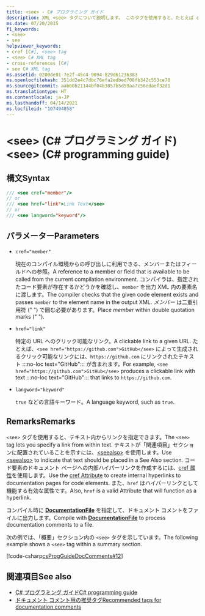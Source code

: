 ```yaml
---
title: <see> - C# プログラミング ガイド
description: XML <see> タグについて説明します。 このタグを使用すると、たとえば cref 属性を使用して、テキスト内からリンクを指定できます。
ms.date: 07/20/2015
f1_keywords:
- <see>
- see
helpviewer_keywords:
- cref [C#], <see> tag
- <see> C# XML tag
- cross-references [C#]
- see C# XML tag
ms.assetid: 0200de01-7e2f-45c4-9094-829d61236383
ms.openlocfilehash: 351dd2e4c7dbc76efa2edbed708fb342c553ce70
ms.sourcegitcommit: aab60b21144bf04b3057b5d59aa7c58edaef32d1
ms.translationtype: HT
ms.contentlocale: ja-JP
ms.lasthandoff: 04/14/2021
ms.locfileid: "107494858"
---
```

# <a name="see-c-programming-guide"></a><span data-ttu-id="c3606-104">\<see> (C# プログラミング ガイド)</span><span class="sxs-lookup"><span data-stu-id="c3606-104">\<see> (C# programming guide)</span></span>

## <a name="syntax"></a><span data-ttu-id="c3606-105">構文</span><span class="sxs-lookup"><span data-stu-id="c3606-105">Syntax</span></span>

```csharp
/// <see cref="member"/>
// or
/// <see href="link">Link Text</see>
// or
/// <see langword="keyword"/>
```

## <a name="parameters"></a><span data-ttu-id="c3606-106">パラメーター</span><span class="sxs-lookup"><span data-stu-id="c3606-106">Parameters</span></span>

- `cref="member"`

  <span data-ttu-id="c3606-107">現在のコンパイル環境からの呼び出しに利用できる、メンバーまたはフィールドへの参照。</span><span class="sxs-lookup"><span data-stu-id="c3606-107">A reference to a member or field that is available to be called from the current compilation environment.</span></span> <span data-ttu-id="c3606-108">コンパイラは、指定されたコード要素が存在するかどうかを確認し、`member` を出力 XML 内の要素名に渡します。</span><span class="sxs-lookup"><span data-stu-id="c3606-108">The compiler checks that the given code element exists and passes `member` to the element name in the output XML.</span></span> <span data-ttu-id="c3606-109">*メンバー* は二重引用符 (" ") で囲む必要があります。</span><span class="sxs-lookup"><span data-stu-id="c3606-109">Place *member* within double quotation marks (" ").</span></span>

- `href="link"`

  <span data-ttu-id="c3606-110">特定の URL へのクリック可能なリンク。</span><span class="sxs-lookup"><span data-stu-id="c3606-110">A clickable link to a given URL.</span></span> <span data-ttu-id="c3606-111">たとえば、`<see href="https://github.com">GitHub</see>` によって生成されるクリック可能なリンクには、`https://github.com` にリンクされたテキスト :::no-loc text="GitHub"::: が含まれます。</span><span class="sxs-lookup"><span data-stu-id="c3606-111">For example, `<see href="https://github.com">GitHub</see>` produces a clickable link with text :::no-loc text="GitHub"::: that links to `https://github.com`.</span></span>

- `langword="keyword"`

  <span data-ttu-id="c3606-112">`true` などの言語キーワード。</span><span class="sxs-lookup"><span data-stu-id="c3606-112">A language keyword, such as `true`.</span></span>

## <a name="remarks"></a><span data-ttu-id="c3606-113">Remarks</span><span class="sxs-lookup"><span data-stu-id="c3606-113">Remarks</span></span>

<span data-ttu-id="c3606-114">`<see>` タグを使用すると、テキスト内からリンクを指定できます。</span><span class="sxs-lookup"><span data-stu-id="c3606-114">The `<see>` tag lets you specify a link from within text.</span></span> <span data-ttu-id="c3606-115">テキストが「関連項目」セクションに配置されていることを示すには、[\<seealso>](./seealso.md) を使用します。</span><span class="sxs-lookup"><span data-stu-id="c3606-115">Use [\<seealso>](./seealso.md) to indicate that text should be placed in a See Also section.</span></span> <span data-ttu-id="c3606-116">コード要素のドキュメント ページへの内部ハイパーリンクを作成するには、[cref 属性](./cref-attribute.md)を使用します。</span><span class="sxs-lookup"><span data-stu-id="c3606-116">Use the [cref Attribute](./cref-attribute.md) to create internal hyperlinks to documentation pages for code elements.</span></span> <span data-ttu-id="c3606-117">また、``href`` はハイパーリンクとして機能する有効な属性です。</span><span class="sxs-lookup"><span data-stu-id="c3606-117">Also, ``href`` is a valid Attribute that will function as a hyperlink.</span></span>

<span data-ttu-id="c3606-118">コンパイル時に [**DocumentationFile**](../../language-reference/compiler-options/output.md#documentationfile) を指定して、ドキュメント コメントをファイルに出力します。</span><span class="sxs-lookup"><span data-stu-id="c3606-118">Compile with [**DocumentationFile**](../../language-reference/compiler-options/output.md#documentationfile) to process documentation comments to a file.</span></span>

<span data-ttu-id="c3606-119">次の例では、「概要」セクション内の `<see>` タグを示しています。</span><span class="sxs-lookup"><span data-stu-id="c3606-119">The following example shows a `<see>` tag within a summary section.</span></span>

[!code-csharp[csProgGuideDocComments#12](~/samples/snippets/csharp/VS_Snippets_VBCSharp/csProgGuideDocComments/CS/DocComments.cs#12)]

## <a name="see-also"></a><span data-ttu-id="c3606-120">関連項目</span><span class="sxs-lookup"><span data-stu-id="c3606-120">See also</span></span>

- [<span data-ttu-id="c3606-121">C# プログラミング ガイド</span><span class="sxs-lookup"><span data-stu-id="c3606-121">C# programming guide</span></span>](../index.md)
- [<span data-ttu-id="c3606-122">ドキュメント コメント用の推奨タグ</span><span class="sxs-lookup"><span data-stu-id="c3606-122">Recommended tags for documentation comments</span></span>](./recommended-tags-for-documentation-comments.md)
